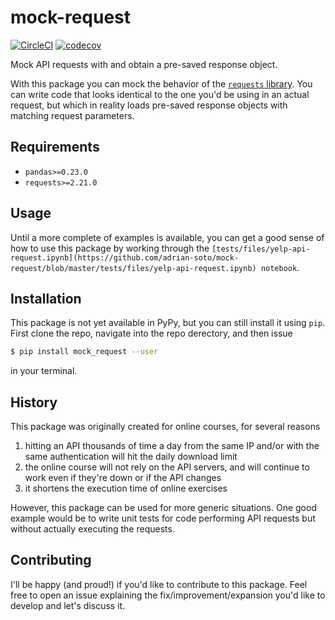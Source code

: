 # mock-request
[![CircleCI](https://circleci.com/gh/adrian-soto/mock-request.svg?style=svg)](https://circleci.com/gh/adrian-soto/mock-request)
[![codecov](https://codecov.io/gh/adrian-soto/mock-request/branch/master/graph/badge.svg)](https://codecov.io/gh/adrian-soto/mock-request)

Mock API requests with and obtain a pre-saved response object.

With this package you can mock the behavior of the [`requests` library](https://requests.readthedocs.io/en/master/). You can write code that looks identical to the one you'd be using in an actual request, but which in reality loads pre-saved response objects with matching request parameters.


## Requirements
- `pandas>=0.23.0`
- `requests>=2.21.0`


## Usage
Until a more complete of examples is available, you can get a good sense of how to use this package by working through the `[tests/files/yelp-api-request.ipynb](https://github.com/adrian-soto/mock-request/blob/master/tests/files/yelp-api-request.ipynb) notebook`.

## Installation
This package is not yet available in PyPy, but you can still install it using `pip`. First clone the repo, navigate into the repo derectory, and then issue
```sh
$ pip install mock_request --user
```
in your terminal.


## History
This package was originally created for online courses, for several reasons
1. hitting an API thousands of time a day from the same IP and/or with the same authentication will hit the daily download limit
1. the online course will not rely on the API servers, and will continue to work even if they're down or if the API changes
1. it shortens the execution time of online exercises

However, this package can be used for more generic situations. One good example would be to write unit tests for code performing API requests but without actually executing the requests.

## Contributing
I'll be happy (and proud!) if you'd like to contribute to this package. Feel free to open an issue explaining the fix/improvement/expansion you'd like to develop and let's discuss it.

